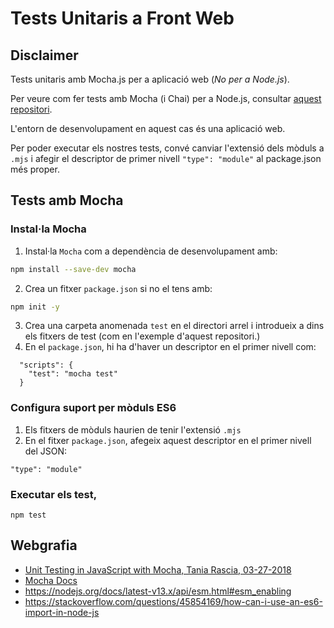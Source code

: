 # Tests Unitaris a Front Web
## Disclaimer

Tests unitaris amb Mocha.js per a aplicació web (_No per a Node.js_). 

Per veure com fer tests amb Mocha (i Chai) per a Node.js, consultar [aquest repositori](https://github.com/classicoman2/tests-mocha-chai-nodejs-modules).

L'entorn de desenvolupament en aquest cas és una aplicació web. 

Per poder executar els nostres tests, convé canviar l'extensió dels mòduls a `.mjs` i afegir el descriptor de primer nivell `"type": "module"` al package.json més proper.

## Tests amb Mocha

### Instal·la Mocha

1. Instal·la `Mocha` com a dependència de desenvolupament amb:
```bash
npm install --save-dev mocha
```

2. Crea un fitxer `package.json` si no el tens amb:
```bash
npm init -y
```
3. Crea una carpeta anomenada `test` en el directori arrel i introdueix a dins els fitxers de test (com en l'exemple d'aquest repositori.)
4. En el `package.json`, hi ha d'haver un descriptor en el primer nivell com:
```
  "scripts": {
    "test": "mocha test"
  }
```

### Configura suport per mòduls ES6

1. Els fitxers de mòduls haurien de tenir l'extensió `.mjs` 
2. En el fitxer `package.json`, afegeix aquest descriptor en el primer nivell del JSON:
```
"type": "module"
```

### Executar els test,
```
npm test
```

## Webgrafia
- [Unit Testing in JavaScript with Mocha, Tania Rascia, 03-27-2018](https://www.taniarascia.com/unit-testing-in-javascript)
- [Mocha Docs](https://mochajs.org/)
- https://nodejs.org/docs/latest-v13.x/api/esm.html#esm_enabling
- https://stackoverflow.com/questions/45854169/how-can-i-use-an-es6-import-in-node-js
